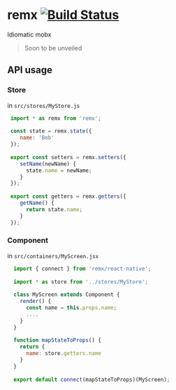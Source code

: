 # remx [![Build Status](https://travis-ci.org/wix/remx.svg?branch=master)](https://travis-ci.org/wix/remx)

Idiomatic mobx

> Soon to be unveiled

## API usage

### Store

in `src/stores/MyStore.js`

```javascript
 import * as remx from 'remx';
 
 const state = remx.state({
    name: 'Bob'
 });
 
 export const setters = remx.setters({
    setName(newName) {
      state.name = newName;
    }
 });
 
 export const getters = remx.getters({
    getName() {
      return state.name;
    }
 });
```

### Component

in `src/containers/MyScreen.jsx`

```javascript
  import { connect } from 'remx/react-native';
  
  import * as store from '../stores/MyStore';
  
  class MyScreen extends Component {
    render() {
      const name = this.props.name;
      ....
    }
  }
  
  function mapStateToProps() {
    return {
      name: store.getters.name
    }
  }
  
  export default connect(mapStateToProps)(MyScreen);
```
